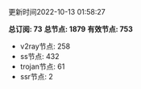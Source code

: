 更新时间2022-10-13 01:58:27

**总订阅: 73**
**总节点: 1879**
**有效节点: 753**
- v2ray节点: 258
- ss节点: 432
- trojan节点: 61
- ssr节点: 2
